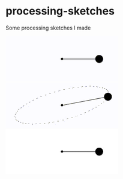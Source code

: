 # processing-sketches
Some processing sketches I made

![shm1](demo/shm.gif) ![shm2](demo/ellipse.gif)
![shmnew](demo/shmnew.gif)
